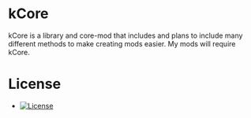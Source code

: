 # kCore

kCore is a library and core-mod that includes and plans to include many different methods to make creating mods easier. My mods will require kCore.

# License
- [![License](https://img.shields.io/badge/License-LGPLv3-blue.svg?style=flat)](https://raw.githubusercontent.com/Kolatra/kCore/master/LICENSE)
